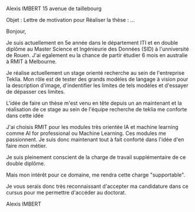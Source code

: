 Alexis IMBERT
15 avenue de taillebourg

Objet : Lettre de motivation pour Réaliser la thèse : ...

Bonjour,

Je suis actuellement en 5e année dans le département ITI et en double diplôme au Master Science et Ingénieurie des Données (SID) à l'unniversité de Rouen. J'ai egalement eu la chance de partir étudier 6 mois en australie à RMIT à Melbourne.

Je réalise actuellement un stage orienté recherche au  sein de l'entreprise Teklia. Mon rôle est de tester des grands modèles de langage à vision pour la description d'image, d'indentifier les limites de tels modèles et d'essayer de dépasser ces limites.

L'idée de faire un thèse m'est venu en tête depuis un an maintenant et la réalisation de ce stage au sein de l'équipe recherche de teklia me conforte dans cette idée

J'ai choisis RMIT pour les modules très orientée IA et machine learning comme AI for professional ou Machine Learning. Ces modules me passionnent. Je suis donc maintenant tout à fait conforté dans l'idée d'en faire mon métier.


Je suis pleinement conscient de la charge de travail supplémentaire de ce double diplôme.

Mais mon intérêt pour ce domaine, me rendra cette charge "supportable".

Je vous serais donc très reconnaissant d'accepter ma candidature dans ce cursus pour me permettre d'accéder au doctorat.

Alexis IMBERT